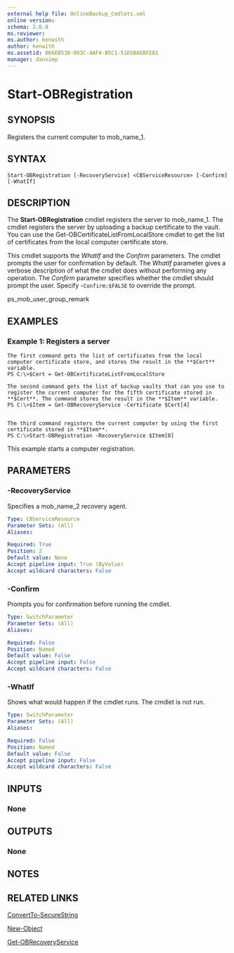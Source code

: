 ```yaml
---
external help file: OnlineBackup_Cmdlets.xml
online version: 
schema: 2.0.0
ms.reviewer:
ms.author: kenwith
author: kenwith
ms.assetid: 066EB53D-003C-4AF4-B5C1-51D5BAEBFE81
manager: dansimp
---
```


# Start-OBRegistration

## SYNOPSIS
Registers the current computer to mob_name_1.

## SYNTAX

```
Start-OBRegistration [-RecoveryService] <CBServiceResource> [-Confirm] [-WhatIf]
```

## DESCRIPTION
The **Start-OBRegistration** cmdlet registers the server to mob_name_1.
The cmdlet registers the server by uploading a backup certificate to the vault.
You can use the Get-OBCertificateListFromLocalStore cmdlet to get the list of certificates from the local computer certificate store.

This cmdlet supports the *WhatIf* and the *Confirm* parameters.
The cmdlet prompts the user for confirmation by default.
The *WhatIf* parameter gives a verbose description of what the cmdlet does without performing any operation.
The *Confirm* parameter specifies whether the cmdlet should prompt the user.
Specify -`Confirm:$FALSE`  to override the prompt.

ps_mob_user_group_remark

## EXAMPLES

### Example 1: Registers a server
```
The first command gets the list of certificates from the local computer certificate store, and stores the result in the **$Cert** variable.
PS C:\>$Cert = Get-OBCertificateListFromLocalStore

The second command gets the list of backup vaults that can you use to register the current computer for the fifth certificate stored in **$Cert**. The command stores the result in the **$Item** variable.
PS C:\>$Item = Get-OBRecoveryService -Certificate $Cert[4]


The third command registers the current computer by using the first certificate stored in **$Item**.
PS C:\>Start-OBRegistration -RecoveryService $Item[0]
```

This example starts a computer registration.

## PARAMETERS

### -RecoveryService
Specifies a mob_name_2 recovery agent.

```yaml
Type: CBServiceResource
Parameter Sets: (All)
Aliases: 

Required: True
Position: 2
Default value: None
Accept pipeline input: True (ByValue)
Accept wildcard characters: False
```

### -Confirm
Prompts you for confirmation before running the cmdlet.

```yaml
Type: SwitchParameter
Parameter Sets: (All)
Aliases: 

Required: False
Position: Named
Default value: False
Accept pipeline input: False
Accept wildcard characters: False
```

### -WhatIf
Shows what would happen if the cmdlet runs.
The cmdlet is not run.

```yaml
Type: SwitchParameter
Parameter Sets: (All)
Aliases: 

Required: False
Position: Named
Default value: False
Accept pipeline input: False
Accept wildcard characters: False
```

## INPUTS

### None

## OUTPUTS

### None

## NOTES

## RELATED LINKS

[ConvertTo-SecureString](http://go.microsoft.com/fwlink/?LinkID=113291)

[New-Object](http://go.microsoft.com/fwlink/?LinkID=113355)

[Get-OBRecoveryService](./Get-OBRecoveryService.md)

